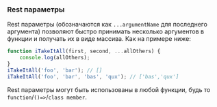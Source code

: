 ### Rest параметры
Rest параметры (обозначаются как `...argumentName` для последнего аргумента) позволяют быстро принимать несколько аргументов в функции и получать их в виде массива. Как на примере ниже:

```ts
function iTakeItAll(first, second, ...allOthers) {
    console.log(allOthers);
}
iTakeItAll('foo', 'bar'); // []
iTakeItAll('foo', 'bar', 'bas', 'qux'); // ['bas','qux']
```
Rest параметры могут быть использованы в любой функции, будь то `function`/`()=>`/`class member`.
